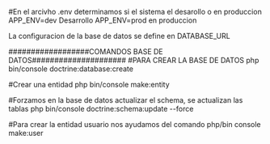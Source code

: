#En el arcivho .env determinamos si el sistema el desarollo o en produccion
APP_ENV=dev Desarrollo
APP_ENV=prod en produccion


La configuracion de la base de datos se define en DATABASE_URL

##################COMANDOS BASE DE DATOS#####################
#PARA CREAR LA BASE DE DATOS
php bin/console doctrine:database:create

#Crear una entidad
php bin/console make:entity

#Forzamos en la base de datos actualizar el schema, se actualizan las tablas
php bin/console doctrine:schema:update --force


#Para crear la entidad usuario nos ayudamos del comando php/bin console make:user
